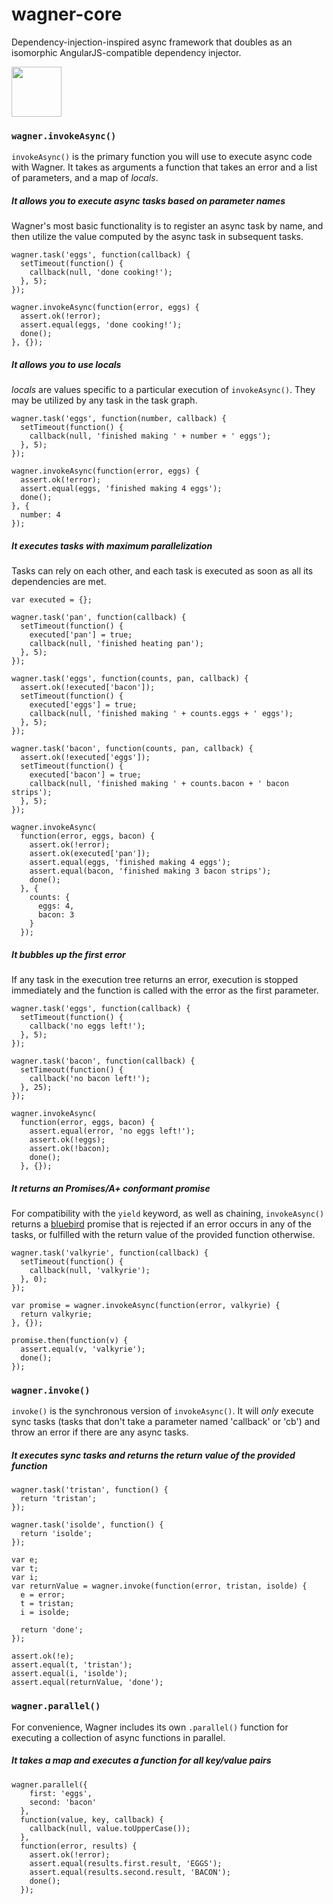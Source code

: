 # wagner-core

Dependency-injection-inspired async framework that doubles as an isomorphic AngularJS-compatible dependency injector.

<img src="http://upload.wikimedia.org/wikipedia/commons/f/f3/Richard_Wagner_2.jpg" width="80">

### `wagner.invokeAsync()`

`invokeAsync()` is the primary function you will use to execute
async code with Wagner. It takes as arguments a function that
takes an error and a list of parameters, and a map of *locals*.

##### It allows you to execute async tasks based on parameter names

Wagner's most basic functionality is to register an async
task by name, and then utilize the value computed by the
async task in subsequent tasks.

```
wagner.task('eggs', function(callback) {
  setTimeout(function() {
    callback(null, 'done cooking!');
  }, 5);
});

wagner.invokeAsync(function(error, eggs) {
  assert.ok(!error);
  assert.equal(eggs, 'done cooking!');
  done();
}, {});
```

##### It allows you to use locals

*locals* are values specific to a particular execution of
`invokeAsync()`. They may be utilized by any task in the
task graph.

```
wagner.task('eggs', function(number, callback) {
  setTimeout(function() {
    callback(null, 'finished making ' + number + ' eggs');
  }, 5);
});

wagner.invokeAsync(function(error, eggs) {
  assert.ok(!error);
  assert.equal(eggs, 'finished making 4 eggs');
  done();
}, {
  number: 4
});
```

##### It executes tasks with maximum parallelization

Tasks can rely on each other, and each task is executed as soon
as all its dependencies are met.

```
var executed = {};

wagner.task('pan', function(callback) {
  setTimeout(function() {
    executed['pan'] = true;
    callback(null, 'finished heating pan');
  }, 5);
});

wagner.task('eggs', function(counts, pan, callback) {
  assert.ok(!executed['bacon']);
  setTimeout(function() {
    executed['eggs'] = true;
    callback(null, 'finished making ' + counts.eggs + ' eggs');
  }, 5);
});

wagner.task('bacon', function(counts, pan, callback) {
  assert.ok(!executed['eggs']);
  setTimeout(function() {
    executed['bacon'] = true;
    callback(null, 'finished making ' + counts.bacon + ' bacon strips');
  }, 5);
});

wagner.invokeAsync(
  function(error, eggs, bacon) {
    assert.ok(!error);
    assert.ok(executed['pan']);
    assert.equal(eggs, 'finished making 4 eggs');
    assert.equal(bacon, 'finished making 3 bacon strips');
    done();
  }, {
    counts: {
      eggs: 4,
      bacon: 3
    }
  });
```

##### It bubbles up the first error

If any task in the execution tree returns an error, execution
is stopped immediately and the function is called with the error
as the first parameter.

```
wagner.task('eggs', function(callback) {
  setTimeout(function() {
    callback('no eggs left!');
  }, 5);
});

wagner.task('bacon', function(callback) {
  setTimeout(function() {
    callback('no bacon left!');
  }, 25);
});

wagner.invokeAsync(
  function(error, eggs, bacon) {
    assert.equal(error, 'no eggs left!');
    assert.ok(!eggs);
    assert.ok(!bacon);
    done();
  }, {});
```

##### It returns an Promises/A+ conformant promise

For compatibility with the `yield` keyword, as well as chaining,
`invokeAsync()` returns a
[bluebird](https://www.npmjs.org/package/bluebird) promise that is
rejected if an error occurs in any of the tasks, or fulfilled with
the return value of the provided function otherwise.

```
wagner.task('valkyrie', function(callback) {
  setTimeout(function() {
    callback(null, 'valkyrie');
  }, 0);
});

var promise = wagner.invokeAsync(function(error, valkyrie) {
  return valkyrie;
}, {});

promise.then(function(v) {
  assert.equal(v, 'valkyrie');
  done();
});
```

### `wagner.invoke()`

`invoke()` is the synchronous version of `invokeAsync()`. It will
*only* execute sync tasks (tasks that don't take a parameter named
'callback' or 'cb') and throw an error if there are any async tasks.

##### It executes sync tasks and returns the return value of the provided function

```
wagner.task('tristan', function() {
  return 'tristan';
});

wagner.task('isolde', function() {
  return 'isolde';
});

var e;
var t;
var i;
var returnValue = wagner.invoke(function(error, tristan, isolde) {
  e = error;
  t = tristan;
  i = isolde;

  return 'done';
});

assert.ok(!e);
assert.equal(t, 'tristan');
assert.equal(i, 'isolde');
assert.equal(returnValue, 'done');
```

### `wagner.parallel()`

For convenience, Wagner includes its own `.parallel()` function for
executing a collection of async functions in parallel.

##### It takes a map and executes a function for all key/value pairs

```
wagner.parallel({
    first: 'eggs',
    second: 'bacon'
  },
  function(value, key, callback) {
    callback(null, value.toUpperCase());
  },
  function(error, results) {
    assert.ok(!error);
    assert.equal(results.first.result, 'EGGS');
    assert.equal(results.second.result, 'BACON');
    done();
  });
```

